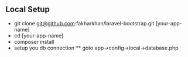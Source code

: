 ## Local Setup
* git clone git@github.com:fakharkhan/laravel-bootstrap.git [your-app-name]
* cd [your-app-name]
* composer install
* setup you db connection
** goto app->config->local->database.php


